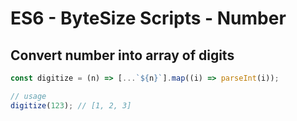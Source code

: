 # ES6 - ByteSize Scripts - Number

## Convert number into array of digits

```js
const digitize = (n) => [...`${n}`].map((i) => parseInt(i));

// usage
digitize(123); // [1, 2, 3]
```
